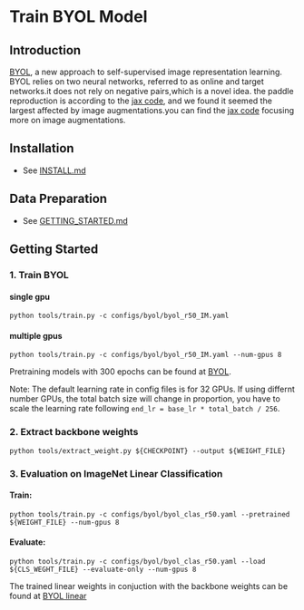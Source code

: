 # Train BYOL Model

## Introduction

[BYOL](https://arxiv.org/abs/2006.07733), a new approach to self-supervised image representation learning. BYOL relies on two neural networks, referred to as online and target networks.it does not rely on negative pairs,which is a novel idea.
the paddle reproduction is according to the [jax code](https://github.com/deepmind/deepmind-research/tree/master/byol), and we found it seemed the largest affected by image augmentations.you can find the [jax code](https://github.com/deepmind/deepmind-research/tree/master/byol) focusing more on image augmentations.
## Installation
- See [INSTALL.md](INSTALL.md)

## Data Preparation
- See [GETTING_STARTED.md](GETTING_STARTED.md)


## Getting Started

### 1. Train BYOL

#### single gpu
```
python tools/train.py -c configs/byol/byol_r50_IM.yaml
```

#### multiple gpus

```
python tools/train.py -c configs/byol/byol_r50_IM.yaml --num-gpus 8
```

Pretraining models with 300 epochs can be found at [BYOL](https://passl.bj.bcebos.com/models/byol_r50_300.pdparams).

Note: The default learning rate in config files is for 32 GPUs. If using differnt number GPUs, the total batch size will change in proportion, you have to scale the learning rate following ```end_lr = base_lr * total_batch / 256```.

### 2. Extract backbone weights

```
python tools/extract_weight.py ${CHECKPOINT} --output ${WEIGHT_FILE}
```

### 3. Evaluation on ImageNet Linear Classification

#### Train:
```
python tools/train.py -c configs/byol/byol_clas_r50.yaml --pretrained ${WEIGHT_FILE} --num-gpus 8
```

#### Evaluate:
```
python tools/train.py -c configs/byol/byol_clas_r50.yaml --load ${CLS_WEGHT_FILE} --evaluate-only --num-gpus 8
```

The trained linear weights in conjuction with the backbone weights can be found at [BYOL linear](https://passl.bj.bcebos.com/models/byol_r50_clas.pdparams) 

